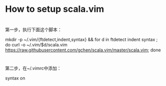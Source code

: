 # How to setup scala.vim
#
第一步，执行下面这个脚本：

mkdir -p ~/.vim/{ftdetect,indent,syntax} && for d in ftdetect indent syntax ; do curl -o ~/.vim/$d/scala.vim https://raw.githubusercontent.com/gchen/scala.vim/master/scala.vim; done
#
第二步，在~/.vimrc中添加：

syntax on
